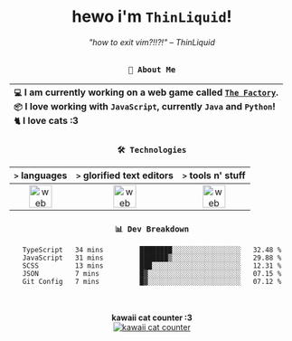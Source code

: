 <div align="center">
  
  # hewo i'm `ThinLiquid`!
  ###### "how to exit vim?!!?!" – ThinLiquid
  
  ### `👤 About Me`

  | `💻`  I am currently working on a web game called [`The Factory`](https://github.com/ThinLiquid/The-Factory).<br/>`📦`  I love working with `JavaScript`, currently `Java` and `Python`!</br>`🐈`  I love cats :3 |
  |:---|

  
  ### `🛠️ Technologies`
  
  | `>` **languages**  | `>` **glorified text editors** | `>` **tools n' stuff** |
  |:------------------:|:------------------------------:|:----------------------:|
  | <img src="https://skillicons.dev/icons?i=ts,js,react,python,java" alt="web dev" height="40"/> | <img src="https://skillicons.dev/icons?i=vscode,eclipse,idea" alt="web dev" height="40"/> | <img src="https://skillicons.dev/icons?i=bash,git,photoshop" alt="web dev" height="40"/> |
  
  ### `📊 Dev Breakdown`
  
  <!--START_SECTION:waka-->

```text
TypeScript   34 mins         ████████░░░░░░░░░░░░░░░░░   32.48 %
JavaScript   31 mins         ███████▒░░░░░░░░░░░░░░░░░   29.88 %
SCSS         13 mins         ███░░░░░░░░░░░░░░░░░░░░░░   12.31 %
JSON         7 mins          █▓░░░░░░░░░░░░░░░░░░░░░░░   07.15 %
Git Config   7 mins          █▓░░░░░░░░░░░░░░░░░░░░░░░   07.12 %
```

<!--END_SECTION:waka-->
  
  <br/><br/>
  <b>kawaii cat counter :3</b><br/>
  [![kawaii cat counter](https://count.getloli.com/get/@ThinLiquid?theme=moebooru)](https://moe-counter.glitch.me)
</div>
